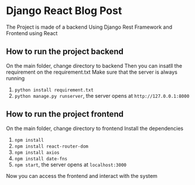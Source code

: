 # Django React Blog Post

The Project is made of a backend Using Django Rest Framework and Frontend using React

## How to run the project backend
On the main folder, change directory to backend
Then you can insatll the requirement on the requirement.txt
Make sure that the server is always running
1. `python install requirement.txt`
2. `python manage.py runserver`, the server opens at `http://127.0.0.1:8000`

## How to run the project frontend
On the main folder, change directory to frontend
Install the dependencies
1. `npm install`
2. `npm install react-router-dom`
3. `npm install axios`
4. `npm install date-fns`
5. `npm start`, the server opens at `localhost:3000`

Now you can access the frontend and interact with the system






 